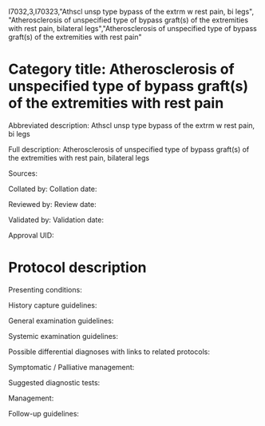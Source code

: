 I7032,3,I70323,"Athscl unsp type bypass of the extrm w rest pain, bi legs", "Atherosclerosis of unspecified type of bypass graft(s) of the extremities with rest pain, bilateral legs","Atherosclerosis of unspecified type of bypass graft(s) of the extremities with rest pain"
# Category title: Atherosclerosis of unspecified type of bypass graft(s) of the extremities with rest pain

Abbreviated description: Athscl unsp type bypass of the extrm w rest pain, bi legs

Full description: Atherosclerosis of unspecified type of bypass graft(s) of the extremities with rest pain, bilateral legs

Sources:

Collated by:
Collation date:

Reviewed by:
Review date:

Validated by:
Validation date:

Approval UID:

# Protocol description

Presenting conditions:

History capture guidelines:

General examination guidelines:

Systemic examination guidelines:

Possible differential diagnoses with links to related protocols:

Symptomatic / Palliative management:

Suggested diagnostic tests:

Management:

Follow-up guidelines:
